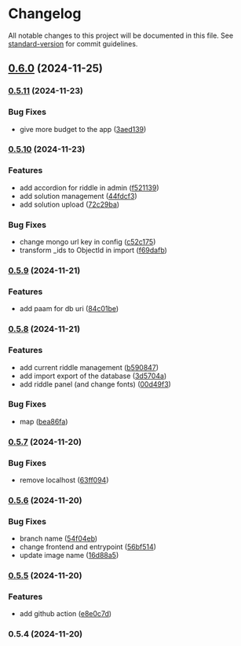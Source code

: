 # Changelog

All notable changes to this project will be documented in this file. See [standard-version](https://github.com/conventional-changelog/standard-version) for commit guidelines.

## [0.6.0](https://github.com/bibulle/chasse-au-tresor/compare/v0.5.11...v0.6.0) (2024-11-25)

### [0.5.11](https://github.com/bibulle/chasse-au-tresor/compare/v0.5.10...v0.5.11) (2024-11-23)


### Bug Fixes

* give more budget to the app ([3aed139](https://github.com/bibulle/chasse-au-tresor/commit/3aed139295b0cf7b2256a37263703693661e7913))

### [0.5.10](https://github.com/bibulle/chasse-au-tresor/compare/v0.5.9...v0.5.10) (2024-11-23)


### Features

* add accordion for riddle in admin ([f521139](https://github.com/bibulle/chasse-au-tresor/commit/f521139134cb0fae85dcfbe284aa53eb64228608))
* add solution management ([44fdcf3](https://github.com/bibulle/chasse-au-tresor/commit/44fdcf3016e04ef3f099ba74f3a462192b217eb6))
* add solution upload ([72c29ba](https://github.com/bibulle/chasse-au-tresor/commit/72c29bafe0cef27f365b903e15bb6d049d8614d9))


### Bug Fixes

* change mongo url key in config ([c52c175](https://github.com/bibulle/chasse-au-tresor/commit/c52c175bfb6288ecb22bf7f81823d5fe5752c9d5))
* transform _ids to ObjectId in import ([f69dafb](https://github.com/bibulle/chasse-au-tresor/commit/f69dafb43da56f8b6723db67f89fc0cf211863a0))

### [0.5.9](https://github.com/bibulle/chasse-au-tresor/compare/v0.5.8...v0.5.9) (2024-11-21)


### Features

* add paam for db uri ([84c01be](https://github.com/bibulle/chasse-au-tresor/commit/84c01be1f9f2ebd14d9150a8922d8e4ba0083d14))

### [0.5.8](https://github.com/bibulle/chasse-au-tresor/compare/v0.5.7...v0.5.8) (2024-11-21)


### Features

* add current riddle management ([b590847](https://github.com/bibulle/chasse-au-tresor/commit/b590847eb83f4216acd86a188b5dc84b926b8458))
* add import export of the database ([3d5704a](https://github.com/bibulle/chasse-au-tresor/commit/3d5704a7e241282c9cdfc909f3834377ba4dd109))
* add riddle panel (and change fonts) ([00d49f3](https://github.com/bibulle/chasse-au-tresor/commit/00d49f33f059d88ced5482370314617add70c7dc))


### Bug Fixes

* map ([bea86fa](https://github.com/bibulle/chasse-au-tresor/commit/bea86fac4f1233194aadd49d7e863004c01344e2))

### [0.5.7](https://github.com/bibulle/chasse-au-tresor/compare/v0.5.6...v0.5.7) (2024-11-20)


### Bug Fixes

* remove localhost ([63ff094](https://github.com/bibulle/chasse-au-tresor/commit/63ff0940684df078420bb81ebbac3d7720419a44))

### [0.5.6](https://github.com/bibulle/chasse-au-tresor/compare/v0.5.5...v0.5.6) (2024-11-20)


### Bug Fixes

* branch name ([54f04eb](https://github.com/bibulle/chasse-au-tresor/commit/54f04eb9bc27feddb0e640866948a17c92c66951))
* change frontend and entrypoint ([56bf514](https://github.com/bibulle/chasse-au-tresor/commit/56bf514fd4abf812115a952799fd95b7de6e1365))
* update image name ([16d88a5](https://github.com/bibulle/chasse-au-tresor/commit/16d88a585b1b6de995ca5d4abed96bad862363dd))

### [0.5.5](https://github.com/bibulle/chasse-au-tresor/compare/v0.5.4...v0.5.5) (2024-11-20)


### Features

* add github action ([e8e0c7d](https://github.com/bibulle/chasse-au-tresor/commit/e8e0c7d9d1667454528bf2997d73921f702b58a7))

### 0.5.4 (2024-11-20)
